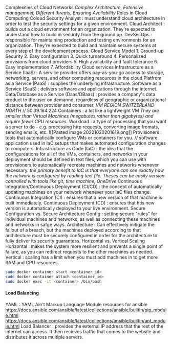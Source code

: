 Complexities of Cloud Networks
	_Complex Architecture, Extensive managemnet, Different threats, Ensuring Availability_
Roles in Cloud Computing
	Coloud Security Analyst
		: must understand cloud architecture in order to test the security settings for a given environment.
	Cloud Architect
		: builds out a cloud envronment for an organization. They're expected to understand how to build in security from the ground up.
	DevSecOps
		: responsible for maintaining production and testing environments for an organization. They're expected to build and maintain secure systems at every step of the development process.
Cloud Service Model
	1. Ground-up Security
	2. Easy configuration
	3. Quick turnaround
	4. Personalized provisions from cloud providers
	5. High availability and fault tolerance
	6. Easy implementation
	7. Affordability
Cloud services
	Infrastructure as a Service (IaaS)
		: A service provider offers pay-as-you-go access to storage, networking, servers, and other computing resources in the cloud
	Platfrom as a Service (PaaS)
		: supplies the underlying infrastructure.
	Software as a Service (SaaS)
		: delivers software and applications through the internet.
	Data/Database as a Service (Daas/DBaas)
		: provides a company's data product to the user on demannd, regardless of geographic or organizational distance between provider and consumer.
_VM REGION SWITZERLAND NORTH_ // 50.39.164.224
Containers
	: a lot like a lightweight VM
		_They are smaller than Virtual Machines (megabutes rather than gigabytes) and require fewer CPU resources._
	Workload
		: a type of processing that you want a server to do - e.g. processing http requests, converting image fromats, sending emails, etc.
		![[Pasted image 20221020201619.png]]
Provisioners
	: tools that automatically configure VMs or containers for you. // software application used in IaC setups that makes automated configuration changes to computers.
Infrastructure as Code (IaC)
	: the idea that the configureations for all of the VMs, containers, and networks in your deployment should be defined in text files, which you can use with provisioners to automatically recreate machines and networks whenever necessary.
		_the primary benefit to IaC is that everyone can see exactly how the network is configured by reading text file. Theses can be easily version controlled with tools like git, time machine, OneDrive_
Continuous Integration/Continuous Deployment (CI/CD)
	: the concept of automatically updating machines on your network whenever your IaC files change.
		Continuous Integration (CI)
			: ensures that a new version of that machine is built immediately.
		Continuous Deployment (CD)
			: ensures that htis new version is automatically deployed to your live environment.
Secure Configuration vs. Secure Architecture
	Config
		: setting secure "rules" for individual machines and networks, as well as connecting these machines and networks in safge ways.
	Architecture
		: Can effectively mitigate the fallout of a breach, but the machines deployed according to that architecture must be securely configured in order for the architecture to fully deliver its security guarantess.
Horizontal vs. Vertical Scaling
	Horizontal
		: makes the system more resilient and prevents a single point of failure, as you can redirect requests to the other machines as needed.
	Vertical
		: scaling has a limit when you must add machines in to get more RAM and CPU resources.
```bash
sudo docker container start <container_id>
sudo docker container attach <container_id>
sudo docker exec -it <container> /bin/bash
```
#### Load Balancing
YAML
	: YAML Ain't Markup Language
Module resources for ansible
	https://docs.ansible.com/ansible/latest/collections/ansible/builtin/pip_module.html
	https://docs.ansible.com/ansible/latest/collections/ansible/builtin/apt_module.html
Load Balancer
	: provides the external IP address that the rest of the internet can access. It then recieves traffic that comes to the website and distributes it across multiple servers.
